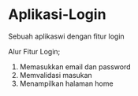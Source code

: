 # Aplikasi-Login
Sebuah aplikaswi dengan fitur login

Alur Fitur Login;
1. Memasukkan email dan password
2. Memvalidasi masukan
3. Menampilkan halaman home
